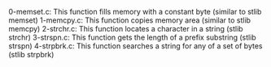 0-memset.c: This function fills memory with a constant byte (similar to stlib memset)
1-memcpy.c: This function copies memory area (similar to stlib memcpy)
2-strchr.c: This function locates a character in a string (stlib strchr)
3-strspn.c: This function gets the length of a prefix substring (stlib strspn)
4-strpbrk.c: This function searches a string for any of a set of bytes (stlib strpbrk)
